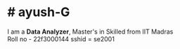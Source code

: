 <h1># ayush-G</h1>
I am a <b>Data Analyzer</b>, Master's in Skilled from IIT Madras<br>
Roll no - 22f3000144
sshid = se2001
